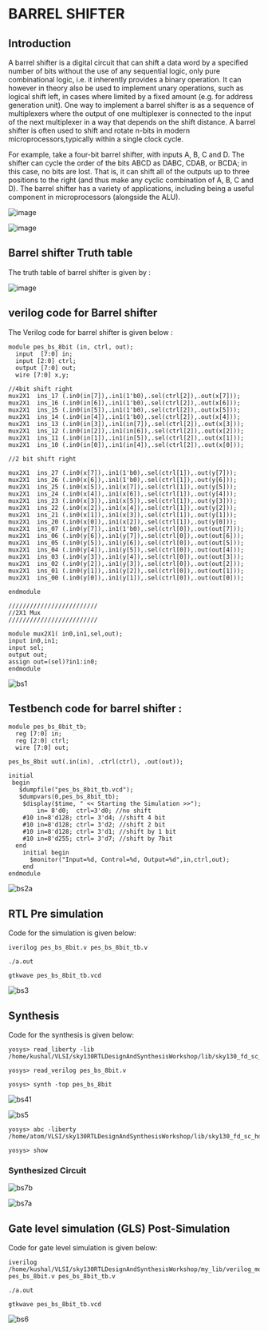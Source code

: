 # BARREL SHIFTER

## Introduction
A barrel shifter is a digital circuit that can shift a data word by a specified number of bits without the use of any sequential logic, only pure combinational logic, i.e. it inherently provides a binary operation. It can however in theory also be used to implement unary operations, such as logical shift left, in cases where limited by a fixed amount (e.g. for address generation unit). One way to implement a barrel shifter is as a sequence of multiplexers where the output of one multiplexer is connected to the input of the next multiplexer in a way that depends on the shift distance. A barrel shifter is often used to shift and rotate n-bits in modern microprocessors,typically within a single clock cycle.

For example, take a four-bit barrel shifter, with inputs A, B, C and D. The shifter can cycle the order of the bits ABCD as DABC, CDAB, or BCDA; in this case, no bits are lost. That is, it can shift all of the outputs up to three positions to the right (and thus make any cyclic combination of A, B, C and D). The barrel shifter has a variety of applications, including being a useful component in microprocessors (alongside the ALU).

![image](https://github.com/KushalR17/Pes_bs/assets/142383052/7d19f3a6-d4e7-46f7-9781-c3c2bc4daf8d)


![image](https://github.com/KushalR17/Pes_bs/assets/142383052/2dd4160d-fe43-4159-9287-f06882e4c3f4)

## Barrel shifter Truth table

The truth table of barrel shifter is given by :

![image](https://github.com/KushalR17/Pes_bs/assets/142383052/e1334fe8-71c1-4abf-92db-9b0e30867ff3)

## verilog code for Barrel shifter

The Verilog code for barrel shifter is given below :
```
module pes_bs_8bit (in, ctrl, out);
  input  [7:0] in;
  input [2:0] ctrl;
  output [7:0] out;
  wire [7:0] x,y;

//4bit shift right
mux2X1  ins_17 (.in0(in[7]),.in1(1'b0),.sel(ctrl[2]),.out(x[7]));
mux2X1  ins_16 (.in0(in[6]),.in1(1'b0),.sel(ctrl[2]),.out(x[6]));
mux2X1  ins_15 (.in0(in[5]),.in1(1'b0),.sel(ctrl[2]),.out(x[5]));
mux2X1  ins_14 (.in0(in[4]),.in1(1'b0),.sel(ctrl[2]),.out(x[4]));
mux2X1  ins_13 (.in0(in[3]),.in1(in[7]),.sel(ctrl[2]),.out(x[3]));
mux2X1  ins_12 (.in0(in[2]),.in1(in[6]),.sel(ctrl[2]),.out(x[2]));
mux2X1  ins_11 (.in0(in[1]),.in1(in[5]),.sel(ctrl[2]),.out(x[1]));
mux2X1  ins_10 (.in0(in[0]),.in1(in[4]),.sel(ctrl[2]),.out(x[0]));

//2 bit shift right

mux2X1  ins_27 (.in0(x[7]),.in1(1'b0),.sel(ctrl[1]),.out(y[7]));
mux2X1  ins_26 (.in0(x[6]),.in1(1'b0),.sel(ctrl[1]),.out(y[6]));
mux2X1  ins_25 (.in0(x[5]),.in1(x[7]),.sel(ctrl[1]),.out(y[5]));
mux2X1  ins_24 (.in0(x[4]),.in1(x[6]),.sel(ctrl[1]),.out(y[4]));
mux2X1  ins_23 (.in0(x[3]),.in1(x[5]),.sel(ctrl[1]),.out(y[3]));
mux2X1  ins_22 (.in0(x[2]),.in1(x[4]),.sel(ctrl[1]),.out(y[2]));
mux2X1  ins_21 (.in0(x[1]),.in1(x[3]),.sel(ctrl[1]),.out(y[1]));
mux2X1  ins_20 (.in0(x[0]),.in1(x[2]),.sel(ctrl[1]),.out(y[0]));
mux2X1  ins_07 (.in0(y[7]),.in1(1'b0),.sel(ctrl[0]),.out(out[7]));
mux2X1  ins_06 (.in0(y[6]),.in1(y[7]),.sel(ctrl[0]),.out(out[6]));
mux2X1  ins_05 (.in0(y[5]),.in1(y[6]),.sel(ctrl[0]),.out(out[5]));
mux2X1  ins_04 (.in0(y[4]),.in1(y[5]),.sel(ctrl[0]),.out(out[4]));
mux2X1  ins_03 (.in0(y[3]),.in1(y[4]),.sel(ctrl[0]),.out(out[3]));
mux2X1  ins_02 (.in0(y[2]),.in1(y[3]),.sel(ctrl[0]),.out(out[2]));
mux2X1  ins_01 (.in0(y[1]),.in1(y[2]),.sel(ctrl[0]),.out(out[1]));
mux2X1  ins_00 (.in0(y[0]),.in1(y[1]),.sel(ctrl[0]),.out(out[0]));

endmodule

/////////////////////////
//2X1 Mux
/////////////////////////
 
module mux2X1( in0,in1,sel,out);
input in0,in1;
input sel;
output out;
assign out=(sel)?in1:in0;
endmodule
```

![bs1](https://github.com/KushalR17/Pes_bs/assets/142383052/7ede8612-e0bc-4538-a9bc-0ff4d5f1db75)

## Testbench code for barrel shifter :
```
module pes_bs_8bit_tb;
  reg [7:0] in;
  reg [2:0] ctrl;
  wire [7:0] out; 
  
pes_bs_8bit uut(.in(in), .ctrl(ctrl), .out(out));
  
initial 
 begin
   $dumpfile("pes_bs_8bit_tb.vcd");
   $dumpvars(0,pes_bs_8bit_tb);
    $display($time, " << Starting the Simulation >>");
        in= 8'd0;  ctrl=3'd0; //no shift
    #10 in=8'd128; ctrl= 3'd4; //shift 4 bit
    #10 in=8'd128; ctrl= 3'd2; //shift 2 bit
    #10 in=8'd128; ctrl= 3'd1; //shift by 1 bit
    #10 in=8'd255; ctrl= 3'd7; //shift by 7bit
  end
    initial begin
      $monitor("Input=%d, Control=%d, Output=%d",in,ctrl,out);
    end
endmodule
```

![bs2a](https://github.com/KushalR17/Pes_bs/assets/142383052/ef36e01c-fb48-4dea-9a48-b704dbae682b) 

## RTL Pre simulation
Code for the simulation is given below:
```
iverilog pes_bs_8bit.v pes_bs_8bit_tb.v
```
```
./a.out
```
```
gtkwave pes_bs_8bit_tb.vcd
```

![bs3](https://github.com/KushalR17/Pes_bs/assets/142383052/18447840-b146-45c3-8cf7-08dfdab9d9d4)

## Synthesis
Code for the synthesis is given below:
```
yosys> read_liberty -lib /home/kushal/VLSI/sky130RTLDesignAndSynthesisWorkshop/lib/sky130_fd_sc_hd__tt_025C_1v80.lib
```
```
yosys> read_verilog pes_bs_8bit.v
```
```
yosys> synth -top pes_bs_8bit
```

![bs41](https://github.com/KushalR17/Pes_bs/assets/142383052/cd940cd8-dcc4-4ddc-91af-cd09d3de78e3)

![bs5](https://github.com/KushalR17/Pes_bs/assets/142383052/90ffcb47-386f-487c-a032-440177d2eafc)

```
yosys> abc -liberty /home/atom/VLSI/sky130RTLDesignAndSynthesisWorkshop/lib/sky130_fd_sc_hd__tt_025C_1v80.lib
```
```
yosys> show
```
### Synthesized Circuit 

![bs7b](https://github.com/KushalR17/Pes_bs/assets/142383052/a734509f-29a5-4a7b-a659-f1aa6d7712e7)

![bs7a](https://github.com/KushalR17/Pes_bs/assets/142383052/8b53018e-4217-4850-bce6-899fb86d20d0)

## Gate level simulation (GLS) Post-Simulation
Code for gate level simulation is given below:
```
iverilog /home/kushal/VLSI/sky130RTLDesignAndSynthesisWorkshop/my_lib/verilog_model/sky130_fd_sc_hd.v pes_bs_8bit.v pes_bs_8bit_tb.v
```
```
./a.out
```
```
gtkwave pes_bs_8bit_tb.vcd
```

![bs6](https://github.com/KushalR17/Pes_bs/assets/142383052/93d16616-7fe7-44e9-aa05-14c7c299c76d)


